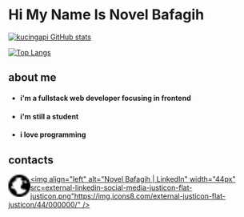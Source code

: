 # Hi My Name Is Novel Bafagih

[![kucingapi GitHub stats](https://github-readme-stats.vercel.app/api?username=kucingapi)](https://github.com/anuraghazra/github-readme-stats)

[![Top Langs](https://github-readme-stats.vercel.app/api/top-langs/?username=kucingapi)](https://github.com/anuraghazra/github-readme-stats)

## about me

- #### i'm a fullstack web developer focusing in frontend
- #### i'm still a student
- #### i love programming

## contacts

[<img align="left" alt="novelb.me" width="44px" src="https://raw.githubusercontent.com/iconic/open-iconic/master/svg/globe.svg" />](https://novelb.me)
[<img align="left" alt="Novel Bafagih | LinkedIn" width="44px" src=external-linkedin-social-media-justicon-flat-justicon.png"https://img.icons8.com/external-justicon-flat-justicon/44/000000/" />](https://www.linkedin.com/in/novel-bafagih/)

